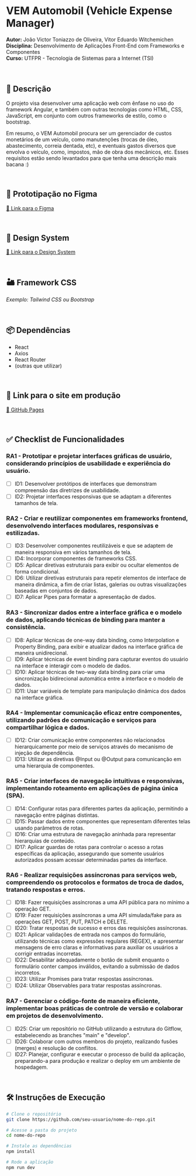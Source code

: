 # VEM Automobil (Vehicle Expense Manager)

**Autor:** João Victor Toniazzo de Oliveira, Vitor Eduardo Witchemichen<br>
**Disciplina:** Desenvolvimento de Aplicações Front-End com Frameworks e Componentes<br>
**Curso:** UTFPR - Tecnologia de Sistemas para a Internet (TSI)<br><br><br>

## 📌 Descrição
O projeto visa desenvolver uma aplicação web com ênfase no uso do framework Angular, e também com outras tecnologias como HTML, CSS, JavaScript, em conjunto com outros frameworks de estilo, como o bootstrap.

Em resumo, o VEM Automobil procura ser um gerenciador de custos monetários de um veículo, como manutenções (trocas de óleo, abastecimento, correia dentada, etc), e eventuais gastos diversos que envolva o veículo, como,  impostos, mão de obra dos mecânicos, etc. Esses requisitos estão sendo levantados para que tenha uma descrição mais bacana :)

<br>

## 🎨 Prototipação no Figma
[🔗 Link para o Figma](https://www.figma.com/design/pajr0JT6hEsfZBbn37ONk4/VEM---Automobile?node-id=1-2)

<br>

## 🧱 Design System
[🔗 Link para o Design System](https://www.figma.com/design/pajr0JT6hEsfZBbn37ONk4/VEM---Automobile?node-id=0-1)

<br>

## 🏜️ Framework CSS
*Exemplo: Tailwind CSS ou Bootstrap*

<br>

## 📦 Dependências
- React
- Axios
- React Router
- (outras que utilizar)

<br>

## 🚀 Link para o site em produção
[🔗 GitHub Pages](#)

<br>

## ✅ Checklist de Funcionalidades

### RA1 - Prototipar e projetar interfaces gráficas de usuário, considerando princípios de usabilidade e experiência do usuário.
- [ ] ID1: Desenvolver protótipos de interfaces que demonstram compreensão das diretrizes de usabilidade.
- [ ] ID2: Projetar interfaces responsivas que se adaptam a diferentes tamanhos de tela.
      
### RA2 - Criar e reutilizar componentes em frameworks frontend, desenvolvendo interfaces modulares, responsivas e estilizadas.
- [ ] ID3: Desenvolver componentes reutilizáveis e que se adaptem de maneira responsiva em vários tamanhos de tela.
- [ ] ID4: Incorporar componentes de frameworks CSS.
- [ ] ID5: Aplicar diretivas estruturais para exibir ou ocultar elementos de forma condicional.
- [ ] ID6: Utilizar diretivas estruturais para repetir elementos de interface de maneira dinâmica, a fim de criar listas, galerias ou outras visualizações baseadas em conjuntos de dados.
- [ ] ID7: Aplicar Pipes para formatar a apresentação de dados.

### RA3 - Sincronizar dados entre a interface gráfica e o modelo de dados, aplicando técnicas de binding para manter a consistência.
- [ ] ID8: Aplicar técnicas de one-way data binding, como Interpolation e Property Binding, para exibir e atualizar dados na interface gráfica de maneira unidirecional.
- [ ] ID9: Aplicar técnicas de event binding para capturar eventos do usuário na interface e interagir com o modelo de dados.
- [ ] ID10: Aplicar técnicas de two-way data binding para criar uma sincronização bidirecional automática entre a interface e o modelo de dados.
- [ ] ID11: Usar variáveis de template para manipulação dinâmica dos dados na interface gráfica.
      
### RA4 - Implementar comunicação eficaz entre componentes, utilizando padrões de comunicação e serviços para compartilhar lógica e dados.
- [ ] ID12: Criar comunicação entre componentes não relacionados hierarquicamente por meio de serviços através do mecanismo de injeção de dependência.
- [ ] ID13: Utilizar as diretivas @Input ou @Output para comunicanção em uma hierarquia de componentes.
      
### RA5 - Criar interfaces de navegação intuitivas e responsivas, implementando roteamento em aplicações de página única (SPA).
- [ ] ID14: Configurar rotas para diferentes partes da aplicação, permitindo a navegação entre páginas distintas.
- [ ] ID15: Passar dados entre componentes que representam diferentes telas usando parâmetros de rotas.
- [ ] ID16: Criar uma estrutura de navegação aninhada para representar hierarquias de conteúdo.
- [ ] ID17: Aplicar guardas de rotas para controlar o acesso a rotas específicas da aplicação, assegurando que somente usuários autorizados possam acessar determinadas partes da interface.
      
### RA6 - Realizar requisições assíncronas para serviços web, compreendendo os protocolos e formatos de troca de dados, tratando respostas e erros.
- [ ] ID18: Fazer requisições assíncronas a uma API pública para no mínimo a operação GET.
- [ ] ID19: Fazer requisições assíncronas a uma API simulada/fake para as operações GET, POST, PUT, PATCH e DELETE.
- [ ] ID20: Tratar respostas de sucesso e erros das requisições assíncronas.
- [ ] ID21: Aplicar validações de entrada nos campos do formulário, utilizando técnicas como expressões regulares (REGEX), e apresentar mensagens de erro claras e informativas para auxiliar os usuários a corrigir entradas incorretas.
- [ ] ID22: Desabilitar adequadamente o botão de submit enquanto o formulário conter campos inválidos, evitando a submissão de dados incorretos.
- [ ] ID23: Utilizar Promises para tratar respostas assíncronas.
- [ ] ID24: Utilizar Observables para tratar respostas assíncronas.
      
### RA7 - Gerenciar o código-fonte de maneira eficiente, implementar boas práticas de controle de versão e colaborar em projetos de desenvolvimento.
- [ ] ID25: Criar um repositório no GitHub utilizando a estrutura do Gitflow, estabelecendo as branches "main" e "develop".
- [ ] ID26: Colaborar com outros membros do projeto, realizando fusões (merges) e resolução de conflitos.
- [ ] ID27: Planejar, configurar e executar o processo de build da aplicação, preparando-a para produção e realizar o deploy em um ambiente de hospedagem. 

<br>

## 🛠️ Instruções de Execução
```bash
# Clone o repositório
git clone https://github.com/seu-usuario/nome-do-repo.git

# Acesse a pasta do projeto
cd nome-do-repo

# Instale as dependências
npm install

# Rode a aplicação
npm run dev

